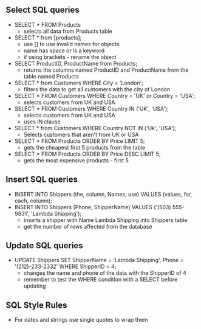 ## Select SQL queries

- SELECT \* FROM Products
  - selects all data from Products table
- SELECT \* from [products];
  - use [] to use invalid names for objects
  - name has space or is a keyword
  - if using brackets - rename the object
- SELECT ProductID, ProductName from Products;
  - returns the columns named ProductID and ProductName from the table named Products
- SELECT \* from Customers WHERE City = 'London';
  - filters the data to get all customers with the city of London
- SELECT \* FROM Customers WHERE Country = 'UK' or Country = 'USA';
  - selects customers from UK and USA
- SELECT \* FROM Customers WHERE Country IN ('UK', 'USA');
  - selects customers from UK and USA
  - uses IN clause
- SELECT \* from Customers WHERE Country NOT IN ('Uk', 'USA');
  - Selects customers that aren't from UK or USA
- SELECT \* FROM Products ORDER BY Price LIMIT 5;
  - gets the cheapest first 5 products from the table
- SELECT \* FROM Products ORDER BY Price DESC LIMIT 5;
  - gets the most expensive products - first 5

## Insert SQL queries

- INSERT INTO Shippers (the, column, Names, use) VALUES (values, for, each, column);
- INSERT INTO Shippers (Phone, ShipperName) VALUES ('(503) 555-9831', 'Lambda Shipping');
  - inserts a shipper with Name Lambda Shipping into Shippers table
  - get the number of rows affected from the database

## Update SQL queries

- UPDATE Shippers SET ShipperName = 'Lambda Shipping', Phone = '(212)-233-2332' WHERE ShipperID = 4;
  - changes the name and phone of the data with the ShipperID of 4
  - remember to test the WHERE condition with a SELECT before updating

## SQL Style Rules

- For dates and strings use single quotes to wrap them

